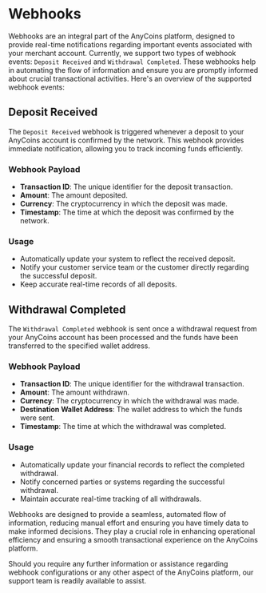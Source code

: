 # Webhooks

Webhooks are an integral part of the AnyCoins platform, designed to provide real-time notifications regarding important events associated with your merchant account. Currently, we support two types of webhook events: `Deposit Received` and `Withdrawal Completed`. These webhooks help in automating the flow of information and ensure you are promptly informed about crucial transactional activities. Here's an overview of the supported webhook events:

## Deposit Received

The `Deposit Received` webhook is triggered whenever a deposit to your AnyCoins account is confirmed by the network. This webhook provides immediate notification, allowing you to track incoming funds efficiently.

### Webhook Payload

- **Transaction ID**: The unique identifier for the deposit transaction.
- **Amount**: The amount deposited.
- **Currency**: The cryptocurrency in which the deposit was made.
- **Timestamp**: The time at which the deposit was confirmed by the network.

### Usage

- Automatically update your system to reflect the received deposit.
- Notify your customer service team or the customer directly regarding the successful deposit.
- Keep accurate real-time records of all deposits.

## Withdrawal Completed

The `Withdrawal Completed` webhook is sent once a withdrawal request from your AnyCoins account has been processed and the funds have been transferred to the specified wallet address.

### Webhook Payload

- **Transaction ID**: The unique identifier for the withdrawal transaction.
- **Amount**: The amount withdrawn.
- **Currency**: The cryptocurrency in which the withdrawal was made.
- **Destination Wallet Address**: The wallet address to which the funds were sent.
- **Timestamp**: The time at which the withdrawal was completed.

### Usage

- Automatically update your financial records to reflect the completed withdrawal.
- Notify concerned parties or systems regarding the successful withdrawal.
- Maintain accurate real-time tracking of all withdrawals.

Webhooks are designed to provide a seamless, automated flow of information, reducing manual effort and ensuring you have timely data to make informed decisions. They play a crucial role in enhancing operational efficiency and ensuring a smooth transactional experience on the AnyCoins platform.

Should you require any further information or assistance regarding webhook configurations or any other aspect of the AnyCoins platform, our support team is readily available to assist.
